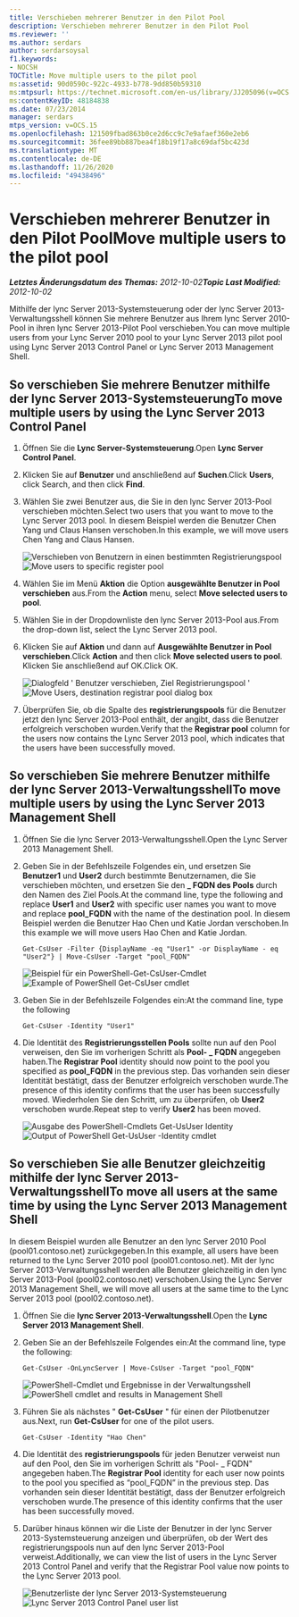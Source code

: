 ```yaml
---
title: Verschieben mehrerer Benutzer in den Pilot Pool
description: Verschieben mehrerer Benutzer in den Pilot Pool
ms.reviewer: ''
ms.author: serdars
author: serdarsoysal
f1.keywords:
- NOCSH
TOCTitle: Move multiple users to the pilot pool
ms:assetid: 90d0590c-922c-4933-b778-9dd850b59310
ms:mtpsurl: https://technet.microsoft.com/en-us/library/JJ205096(v=OCS.15)
ms:contentKeyID: 48184838
ms.date: 07/23/2014
manager: serdars
mtps_version: v=OCS.15
ms.openlocfilehash: 121509fbad863b0ce2d6cc9c7e9afaef360e2eb6
ms.sourcegitcommit: 36fee89bb887bea4f18b19f17a8c69daf5bc423d
ms.translationtype: MT
ms.contentlocale: de-DE
ms.lasthandoff: 11/26/2020
ms.locfileid: "49438496"
---
```

# <a name="move-multiple-users-to-the-pilot-pool"></a><span data-ttu-id="2cfad-103">Verschieben mehrerer Benutzer in den Pilot Pool</span><span class="sxs-lookup"><span data-stu-id="2cfad-103">Move multiple users to the pilot pool</span></span>

<div data-xmlns="http://www.w3.org/1999/xhtml">

<div class="topic" data-xmlns="http://www.w3.org/1999/xhtml" data-msxsl="urn:schemas-microsoft-com:xslt" data-cs="https://msdn.microsoft.com/">

<div data-asp="https://msdn2.microsoft.com/asp">



</div>

<div id="mainSection">

<div id="mainBody"><span data-ttu-id="2cfad-104">

<span> </span></span><span class="sxs-lookup"><span data-stu-id="2cfad-104">

<span> </span></span></span>

<span data-ttu-id="2cfad-105">_**Letztes Änderungsdatum des Themas:** 2012-10-02_</span><span class="sxs-lookup"><span data-stu-id="2cfad-105">_**Topic Last Modified:** 2012-10-02_</span></span>

<span data-ttu-id="2cfad-106">Mithilfe der lync Server 2013-Systemsteuerung oder der lync Server 2013-Verwaltungsshell können Sie mehrere Benutzer aus Ihrem lync Server 2010-Pool in ihren lync Server 2013-Pilot Pool verschieben.</span><span class="sxs-lookup"><span data-stu-id="2cfad-106">You can move multiple users from your Lync Server 2010 pool to your Lync Server 2013 pilot pool using Lync Server 2013 Control Panel or Lync Server 2013 Management Shell.</span></span>

<div>

## <a name="to-move-multiple-users-by-using-the-lync-server-2013-control-panel"></a><span data-ttu-id="2cfad-107">So verschieben Sie mehrere Benutzer mithilfe der lync Server 2013-Systemsteuerung</span><span class="sxs-lookup"><span data-stu-id="2cfad-107">To move multiple users by using the Lync Server 2013 Control Panel</span></span>

1.  <span data-ttu-id="2cfad-108">Öffnen Sie die **Lync Server-Systemsteuerung**.</span><span class="sxs-lookup"><span data-stu-id="2cfad-108">Open **Lync Server Control Panel**.</span></span>

2.  <span data-ttu-id="2cfad-109">Klicken Sie auf **Benutzer** und anschließend auf **Suchen**.</span><span class="sxs-lookup"><span data-stu-id="2cfad-109">Click **Users**, click Search, and then click **Find**.</span></span>

3.  <span data-ttu-id="2cfad-110">Wählen Sie zwei Benutzer aus, die Sie in den lync Server 2013-Pool verschieben möchten.</span><span class="sxs-lookup"><span data-stu-id="2cfad-110">Select two users that you want to move to the Lync Server 2013 pool.</span></span> <span data-ttu-id="2cfad-111">In diesem Beispiel werden die Benutzer Chen Yang und Claus Hansen verschoben.</span><span class="sxs-lookup"><span data-stu-id="2cfad-111">In this example, we will move users Chen Yang and Claus Hansen.</span></span>
    
    <span data-ttu-id="2cfad-112">![Verschieben von Benutzern in einen bestimmten Registrierungspool](images/JJ205096.70d510e1-8e6b-40a5-a80b-27cbc63fc337(OCS.15).jpg "Verschieben von Benutzern in einen bestimmten Registrierungspool")</span><span class="sxs-lookup"><span data-stu-id="2cfad-112">![Move users to specific register pool](images/JJ205096.70d510e1-8e6b-40a5-a80b-27cbc63fc337(OCS.15).jpg "Move users to specific register pool")</span></span>  

4.  <span data-ttu-id="2cfad-113">Wählen Sie im Menü **Aktion** die Option **ausgewählte Benutzer in Pool verschieben** aus.</span><span class="sxs-lookup"><span data-stu-id="2cfad-113">From the **Action** menu, select **Move selected users to pool**.</span></span>

5.  <span data-ttu-id="2cfad-114">Wählen Sie in der Dropdownliste den lync Server 2013-Pool aus.</span><span class="sxs-lookup"><span data-stu-id="2cfad-114">From the drop-down list, select the Lync Server 2013 pool.</span></span>

6.  <span data-ttu-id="2cfad-115">Klicken Sie auf **Aktion** und dann auf **Ausgewählte Benutzer in Pool verschieben**.</span><span class="sxs-lookup"><span data-stu-id="2cfad-115">Click **Action** and then click **Move selected users to pool**.</span></span> <span data-ttu-id="2cfad-116">Klicken Sie anschließend auf OK.</span><span class="sxs-lookup"><span data-stu-id="2cfad-116">Click OK.</span></span>
    
    <span data-ttu-id="2cfad-117">![Dialogfeld ' Benutzer verschieben, Ziel Registrierungspool '](images/JJ205401.8a375003-dc00-4541-b578-4d88f2010601(OCS.15).png "Dialogfeld ' Benutzer verschieben, Ziel Registrierungspool '")</span><span class="sxs-lookup"><span data-stu-id="2cfad-117">![Move Users, destination registrar pool dialog box](images/JJ205401.8a375003-dc00-4541-b578-4d88f2010601(OCS.15).png "Move Users, destination registrar pool dialog box")</span></span>  

7.  <span data-ttu-id="2cfad-118">Überprüfen Sie, ob die Spalte des **registrierungspools** für die Benutzer jetzt den lync Server 2013-Pool enthält, der angibt, dass die Benutzer erfolgreich verschoben wurden.</span><span class="sxs-lookup"><span data-stu-id="2cfad-118">Verify that the **Registrar pool** column for the users now contains the Lync Server 2013 pool, which indicates that the users have been successfully moved.</span></span>

</div>

<div>

## <a name="to-move-multiple-users-by-using-the-lync-server-2013-management-shell"></a><span data-ttu-id="2cfad-119">So verschieben Sie mehrere Benutzer mithilfe der lync Server 2013-Verwaltungsshell</span><span class="sxs-lookup"><span data-stu-id="2cfad-119">To move multiple users by using the Lync Server 2013 Management Shell</span></span>

1.  <span data-ttu-id="2cfad-120">Öffnen Sie die lync Server 2013-Verwaltungsshell.</span><span class="sxs-lookup"><span data-stu-id="2cfad-120">Open the Lync Server 2013 Management Shell.</span></span>

2.  <span data-ttu-id="2cfad-121">Geben Sie in der Befehlszeile Folgendes ein, und ersetzen Sie **Benutzer1** und **User2** durch bestimmte Benutzernamen, die Sie verschieben möchten, und ersetzen Sie den **\_ FQDN des Pools** durch den Namen des Ziel Pools.</span><span class="sxs-lookup"><span data-stu-id="2cfad-121">At the command line, type the following and replace **User1** and **User2** with specific user names you want to move and replace **pool\_FQDN** with the name of the destination pool.</span></span> <span data-ttu-id="2cfad-122">In diesem Beispiel werden die Benutzer Hao Chen und Katie Jordan verschoben.</span><span class="sxs-lookup"><span data-stu-id="2cfad-122">In this example we will move users Hao Chen and Katie Jordan.</span></span>
    
        Get-CsUser -Filter {DisplayName -eq "User1" -or DisplayName - eq "User2"} | Move-CsUser -Target "pool_FQDN"
    
    <span data-ttu-id="2cfad-123">![Beispiel für ein PowerShell-Get-CsUser-Cmdlet](images/JJ205096.767ff9fc-755d-4a80-a710-5b1367aecbe0(OCS.15).jpg "Beispiel für ein PowerShell-Get-CsUser-Cmdlet")</span><span class="sxs-lookup"><span data-stu-id="2cfad-123">![Example of PowerShell Get-CsUser cmdlet](images/JJ205096.767ff9fc-755d-4a80-a710-5b1367aecbe0(OCS.15).jpg "Example of PowerShell Get-CsUser cmdlet")</span></span>  

3.  <span data-ttu-id="2cfad-124">Geben Sie in der Befehlszeile Folgendes ein:</span><span class="sxs-lookup"><span data-stu-id="2cfad-124">At the command line, type the following</span></span>
    
        Get-CsUser -Identity "User1"

4.  <span data-ttu-id="2cfad-125">Die Identität des **Registrierungsstellen Pools** sollte nun auf den Pool verweisen, den Sie im vorherigen Schritt als **Pool- \_ FQDN** angegeben haben.</span><span class="sxs-lookup"><span data-stu-id="2cfad-125">The **Registrar Pool** identity should now point to the pool you specified as **pool\_FQDN** in the previous step.</span></span> <span data-ttu-id="2cfad-126">Das vorhanden sein dieser Identität bestätigt, dass der Benutzer erfolgreich verschoben wurde.</span><span class="sxs-lookup"><span data-stu-id="2cfad-126">The presence of this identity confirms that the user has been successfully moved.</span></span> <span data-ttu-id="2cfad-127">Wiederholen Sie den Schritt, um zu überprüfen, ob **User2** verschoben wurde.</span><span class="sxs-lookup"><span data-stu-id="2cfad-127">Repeat step to verify **User2** has been moved.</span></span>
    
    <span data-ttu-id="2cfad-128">![Ausgabe des PowerShell-Cmdlets Get-UsUser Identity](images/JJ205096.8ff04c67-37a0-4156-bfbc-28f9f7b137c8(OCS.15).jpg "Ausgabe des PowerShell-Cmdlets Get-UsUser Identity")</span><span class="sxs-lookup"><span data-stu-id="2cfad-128">![Output of PowerShell Get-UsUser -Identity cmdlet](images/JJ205096.8ff04c67-37a0-4156-bfbc-28f9f7b137c8(OCS.15).jpg "Output of PowerShell Get-UsUser -Identity  cmdlet")</span></span>  

</div>

<div>

## <a name="to-move-all-users-at-the-same-time-by-using-the-lync-server-2013-management-shell"></a><span data-ttu-id="2cfad-129">So verschieben Sie alle Benutzer gleichzeitig mithilfe der lync Server 2013-Verwaltungsshell</span><span class="sxs-lookup"><span data-stu-id="2cfad-129">To move all users at the same time by using the Lync Server 2013 Management Shell</span></span>

<span data-ttu-id="2cfad-130">In diesem Beispiel wurden alle Benutzer an den lync Server 2010 Pool (pool01.contoso.net) zurückgegeben.</span><span class="sxs-lookup"><span data-stu-id="2cfad-130">In this example, all users have been returned to the Lync Server 2010 pool (pool01.contoso.net).</span></span> <span data-ttu-id="2cfad-131">Mit der lync Server 2013-Verwaltungsshell werden alle Benutzer gleichzeitig in den lync Server 2013-Pool (pool02.contoso.net) verschoben.</span><span class="sxs-lookup"><span data-stu-id="2cfad-131">Using the Lync Server 2013 Management Shell, we will move all users at the same time to the Lync Server 2013 pool (pool02.contoso.net).</span></span>

1.  <span data-ttu-id="2cfad-132">Öffnen Sie die **lync Server 2013-Verwaltungsshell**.</span><span class="sxs-lookup"><span data-stu-id="2cfad-132">Open the **Lync Server 2013 Management Shell**.</span></span>

2.  <span data-ttu-id="2cfad-133">Geben Sie an der Befehlszeile Folgendes ein:</span><span class="sxs-lookup"><span data-stu-id="2cfad-133">At the command line, type the following:</span></span>
    
        Get-CsUser -OnLyncServer | Move-CsUser -Target "pool_FQDN"
    
    <span data-ttu-id="2cfad-134">![PowerShell-Cmdlet und Ergebnisse in der Verwaltungsshell](images/JJ205096.1e57ccb1-9378-4dc7-82b7-dcaa63a285c6(OCS.15).png "PowerShell-Cmdlet und Ergebnisse in der Verwaltungsshell")</span><span class="sxs-lookup"><span data-stu-id="2cfad-134">![PowerShell cmdlet and results in Management Shell](images/JJ205096.1e57ccb1-9378-4dc7-82b7-dcaa63a285c6(OCS.15).png "PowerShell cmdlet and results in Management Shell")</span></span>  

3.  <span data-ttu-id="2cfad-135">Führen Sie als nächstes " **Get-CsUser** " für einen der Pilotbenutzer aus.</span><span class="sxs-lookup"><span data-stu-id="2cfad-135">Next, run **Get-CsUser** for one of the pilot users.</span></span>
    
        Get-CsUser -Identity "Hao Chen"

4.  <span data-ttu-id="2cfad-136">Die Identität des **registrierungspools** für jeden Benutzer verweist nun auf den Pool, den Sie im vorherigen Schritt als "Pool- \_ FQDN" angegeben haben.</span><span class="sxs-lookup"><span data-stu-id="2cfad-136">The **Registrar Pool** identity for each user now points to the pool you specified as “pool\_FQDN” in the previous step.</span></span> <span data-ttu-id="2cfad-137">Das vorhanden sein dieser Identität bestätigt, dass der Benutzer erfolgreich verschoben wurde.</span><span class="sxs-lookup"><span data-stu-id="2cfad-137">The presence of this identity confirms that the user has been successfully moved.</span></span>

5.  <span data-ttu-id="2cfad-138">Darüber hinaus können wir die Liste der Benutzer in der lync Server 2013-Systemsteuerung anzeigen und überprüfen, ob der Wert des registrierungspools nun auf den lync Server 2013-Pool verweist.</span><span class="sxs-lookup"><span data-stu-id="2cfad-138">Additionally, we can view the list of users in the Lync Server 2013 Control Panel and verify that the Registrar Pool value now points to the Lync Server 2013 pool.</span></span>
    
    <span data-ttu-id="2cfad-139">![Benutzerliste der lync Server 2013-Systemsteuerung](images/JJ205096.3f2e87a7-ec59-43c5-82cb-e770108bfb04(OCS.15).jpg "Benutzerliste der lync Server 2013-Systemsteuerung")</span><span class="sxs-lookup"><span data-stu-id="2cfad-139">![Lync Server 2013 Control Panel user list](images/JJ205096.3f2e87a7-ec59-43c5-82cb-e770108bfb04(OCS.15).jpg "Lync Server 2013 Control Panel user list")</span></span>  

<span data-ttu-id="2cfad-140"></div>

</div>

<span> </span>

</div>

</div>

</span><span class="sxs-lookup"><span data-stu-id="2cfad-140"></div>

</div>

<span> </span>

</div>

</div>

</span></span></div>

